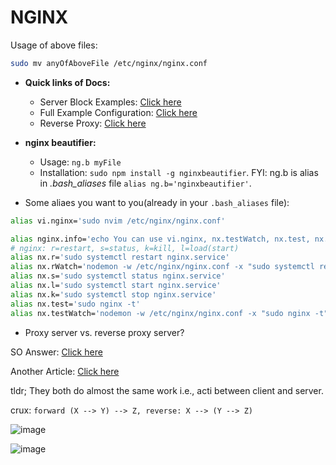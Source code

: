 # NGINX

Usage of above files:

```bash
sudo mv anyOfAboveFile /etc/nginx/nginx.conf
```

- **Quick links of Docs:**
  - Server Block Examples: [Click here](https://www.nginx.com/resources/wiki/start/topics/examples/server_blocks/)
  - Full Example Configuration: [Click here](https://www.nginx.com/resources/wiki/start/topics/examples/full/)
  - Reverse Proxy: [Click here](https://docs.nginx.com/nginx/admin-guide/web-server/reverse-proxy/)

- **nginx beautifier:** 
  - Usage: `ng.b myFile`
  - Installation: `sudo npm install -g nginxbeautifier`. FYI: ng.b is alias in *.bash_aliases* file `alias ng.b='nginxbeautifier'`.

- Some aliaes you want to you(already in your `.bash_aliases` file):

```bash
alias vi.nginx='sudo nvim /etc/nginx/nginx.conf'

alias nginx.info='echo You can use vi.nginx, nx.testWatch, nx.test, nx.rWatch=restart-watch-nodemon, nx.r=restart, nx.s=status, nx.k=kill, nx.l=load i.e., start'
# nginx: r=restart, s=status, k=kill, l=load(start)
alias nx.r='sudo systemctl restart nginx.service'
alias nx.rWatch='nodemon -w /etc/nginx/nginx.conf -x "sudo systemctl restart nginx"'
alias nx.s='sudo systemctl status nginx.service'
alias nx.l='sudo systemctl start nginx.service'
alias nx.k='sudo systemctl stop nginx.service'
alias nx.test='sudo nginx -t'
alias nx.testWatch='nodemon -w /etc/nginx/nginx.conf -x "sudo nginx -t"'
```

- Proxy server vs. reverse proxy server?

SO Answer: [Click here](https://stackoverflow.com/a/366212/10012446)

Another Article: [Click here](https://www.strongdm.com/blog/difference-between-proxy-and-reverse-proxy)

tldr; They both do almost the same work i.e., acti between client and server.

crux: `forward (X --> Y) --> Z, reverse: X --> (Y --> Z)`

![image](https://user-images.githubusercontent.com/31458531/196049974-39eaa406-0484-4c6f-9c6a-1522198f2bb0.png)

![image](https://user-images.githubusercontent.com/31458531/196049952-72b4c7d4-dc94-4bce-b183-8b2e7a5a93b7.png)

